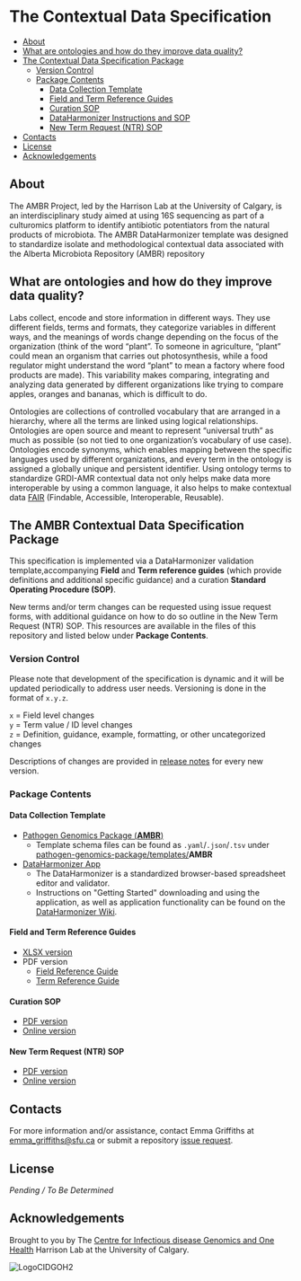 # The <insert name> Contextual Data Specification

  - [About](#about)
  - [What are ontologies and how do they improve data quality?](#what-are-ontologies-and-how-do-they-improve-data-quality)
  - [The  Contextual Data Specification Package](#the--contextual-data-specification-package)
    - [Version Control](#version-control)
    - [Package Contents](#package-contents)
      - [Data Collection Template](#data-collection-template)
      - [Field and Term Reference Guides](#field-and-term-reference-guides)
      - [Curation SOP](#curation-sop)
      - [DataHarmonizer Instructions and SOP](#dataharmonizer-instructions-and-sop)
      - [New Term Request (NTR) SOP](#new-term-request-ntr-sop)
  - [Contacts](#contacts)
  - [License](#license)
  - [Acknowledgements](#acknowledgements)

## About

<Blurb>
<SETUP: you'll need to manual create "term request" and "field request" labels in order for the issue forms to apply them when generated. You'll also want to go through documentation and replace all the <INSERT values with appropriate information.>

The AMBR Project, led by the Harrison Lab at the University of Calgary, is an interdisciplinary study aimed at using 16S sequencing as part of a culturomics platform to identify antibiotic potentiators from the natural products of microbiota. The AMBR DataHarmonizer template was designed to standardize isolate and methodological contextual data associated with the Alberta Microbiota Repository (AMBR) repository

## What are ontologies and how do they improve data quality?

Labs collect, encode and store information in different ways. They use different fields, terms and formats, they categorize variables in different ways, and the meanings of words change depending on the focus of the organization (think of the word “plant”. To someone in agriculture, “plant” could mean an organism that carries out photosynthesis, while a food regulator might understand the word “plant” to mean a factory where food products are made). This variability makes comparing, integrating and analyzing data generated by different organizations like trying to compare apples, oranges and bananas, which is difficult to do.

Ontologies are collections of controlled vocabulary that are arranged in a hierarchy, where all the terms are linked using logical relationships. Ontologies are open source and meant to represent “universal truth” as much as possible (so not tied to one organization’s vocabulary of use case). Ontologies encode synonyms, which enables mapping between the specific languages used by different organizations, and every term in the ontology is assigned a globally unique and persistent identifier. Using ontology terms to standardize GRDI-AMR contextual data not only helps make data more interoperable by using a common language, it also helps to make contextual data [FAIR](https://www.go-fair.org/fair-principles/) (Findable, Accessible, Interoperable, Reusable).

## The AMBR Contextual Data Specification Package

This specification is implemented via a DataHarmonizer validation template,accompanying **Field** and **Term reference guides** (which provide definitions and additional specific guidance) and a curation **Standard Operating Procedure (SOP)**. 

New terms and/or term changes can be requested using issue request forms, with additional guidance on how to do so outline in the New Term Request (NTR) SOP. This resources are available in the files of this repository and listed below under **Package Contents**.

### Version Control

Please note that development of the specification is dynamic and it will be updated periodically to address user needs. Versioning is done in the format of `x.y.z`.

`x` = Field level changes <br>
`y` = Term value / ID level changes <br>
`z` = Definition, guidance, example, formatting, or other uncategorized changes

Descriptions of changes are provided in [release notes](https://github.com/cidgoh/AMBR/releases) for every new version.

### Package Contents

#### Data Collection Template
- [Pathogen Genomics Package (**AMBR**)](https://github.com/cidgoh/pathogen-genomics-package/releases)
  - Template schema files can be found as `.yaml`/`.json`/`.tsv` under [pathogen-genomics-package/templates/](https://github.com/cidgoh/pathogen-genomics-package/tree/main/templates)**AMBR**
- [DataHarmonizer App](https://github.com/cidgoh/DataHarmonizer)
  - The DataHarmonizer is a standardized browser-based spreadsheet editor and validator.
  - Instructions on "Getting Started" downloading and using the application, as well as application functionality can be found on the [DataHarmonizer Wiki](https://github.com/cidgoh/pathogen-genomics-package/wiki/DataHarmonizer-Getting-Started).

#### Field and Term Reference Guides
- [XLSX version](https://github.com/cidgoh/AMBR_Contextual_data_Specification/blob/main/Reference%20Guide/AMBR_Master-Reference-Guide_v1.0.0.xlsx)
- PDF version
  - [Field Reference Guide](https://github.com/cidgoh/AMBR_Contextual_data_Specification/blob/main/Reference%20Guide/AMBR_Master-Field-Reference-Guide_v1.0.0.pdf)
  - [Term Reference Guide](https://github.com/cidgoh/AMBR_Contextual_data_Specification/blob/main/Reference%20Guide/AMBR_Master-Term-Reference-Guide_v.1.0.0.pdf)

#### Curation SOP
- [PDF version](https://github.com/cidgoh/AMBR_Contextual_data_Specification/blob/main/SOPs/AMBR_Contextual-Data-Curation-SOP_v1.0.pdf)
- [Online version](https://docs.google.com/document/d/e/2PACX-1vRRmGeKaO7cmZCiOG5Tb6qR8uij51d735wZEe33W7eUsXhV9CczCnr4kplJjpSev6gOmIRrczenY1HJ/pub)

#### New Term Request (NTR) SOP
- [PDF version](https://github.com/cidgoh/AMBR_Contextual_data_Specification/blob/main/SOPs/General-Specification_New-Term-Request_SOP%201.1.pdf)
- [Online version](https://docs.google.com/document/d/e/2PACX-1vSLfdjK53wqgq9kvrPfovwtBOUQGPEOetb4rMq9t1De5A6V1iHrGZzUPfIGp-KXk3_qLiiXLSdEB5tF/pub)

## Contacts
For more information and/or assistance, contact Emma Griffiths at emma_griffiths@sfu.ca or submit a repository [issue request](https://github.com/cidgoh/AMBR_Contextual_data_Specification/issues/new/choose).

## License

_Pending / To Be Determined_

## Acknowledgements

Brought to you by The [Centre for Infectious disease Genomics and One Health](https://cidgoh.ca/) Harrison Lab at the University of Calgary.

![LogoCIDGOH2](https://github.com/cidgoh/specification-repo-template/assets/48695054/87fa713d-8fd7-453d-8542-fc413069e842)
